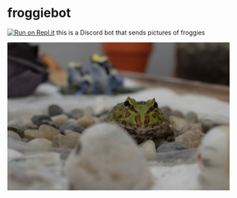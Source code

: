 # froggiebot
[![Run on Repl.it](https://repl.it/badge/github/ericpretzel/froggiebot)](https://repl.it/github/ericpretzel/froggiebot)
this is a Discord bot that sends pictures of froggies

![images/1.jpg](images/1.jpg)